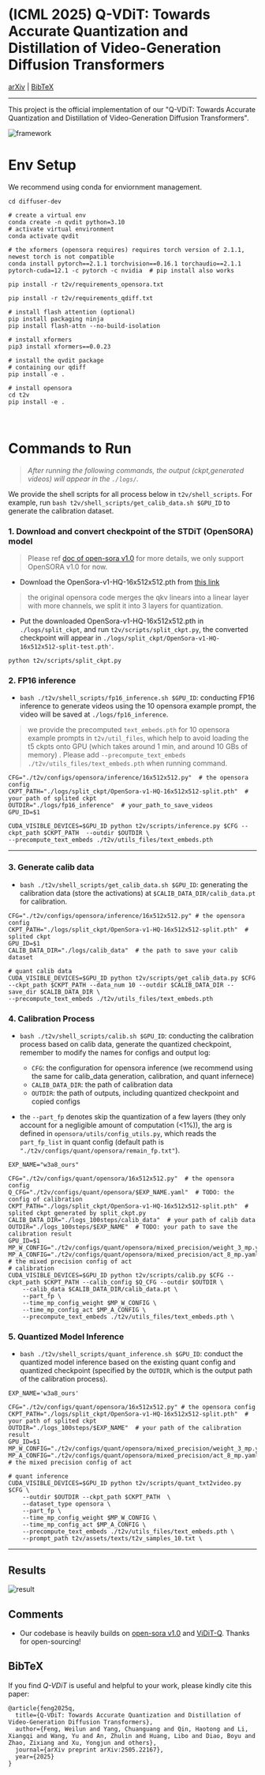 # (ICML 2025) Q-VDiT: Towards Accurate Quantization and Distillation of Video-Generation Diffusion Transformers

[arXiv](https://arxiv.org/abs/2505.22167) | [BibTeX](#bibtex)

------

This project is the official implementation of our "Q-VDiT: Towards Accurate Quantization and Distillation of Video-Generation Diffusion Transformers".

![framework](imgs/framework.png)

# Env Setup

We recommend using conda for enviornment management. 

```shell 
cd diffuser-dev

# create a virtual env
conda create -n qvdit python=3.10
# activate virtual environment
conda activate qvdit

# the xformers (opensora requires) requires torch version of 2.1.1, newest torch is not compatible
conda install pytorch==2.1.1 torchvision==0.16.1 torchaudio==2.1.1 pytorch-cuda=12.1 -c pytorch -c nvidia  # pip install also works

pip install -r t2v/requirements_opensora.txt

pip install -r t2v/requirements_qdiff.txt

# install flash attention (optional)
pip install packaging ninja
pip install flash-attn --no-build-isolation

# install xformers
pip3 install xformers==0.0.23

# install the qvdit package
# containing our qdiff
pip install -e .

# install opensora
cd t2v
pip install -e .
```

<br>

# Commands to Run

> *After running the following commands, the output (ckpt,generated videos) will appear in the `./logs/`.*

We provide the shell scripts for all process below in `t2v/shell_scripts`.
For example, run `bash t2v/shell_scripts/get_calib_data.sh $GPU_ID` to generate the calibration dataset.


### 1. Download and convert checkpoint of the STDiT (OpenSORA) model

> Please ref [doc of open-sora v1.0](https://github.com/hpcaitech/Open-Sora) for more details, we only support OpenSORA v1.0 for now.

- Download the OpenSora-v1-HQ-16x512x512.pth from [this link](https://huggingface.co/hpcai-tech/Open-Sora/blob/main/OpenSora-v1-HQ-16x512x512.pth)

> the original opensora code merges the qkv linears into a linear layer with more channels, we split it into 3 layers for quantization. 

- Put the downloaded OpenSora-v1-HQ-16x512x512.pth in `./logs/split_ckpt`, and run `t2v/scripts/split_ckpt.py`, the converted checkpoint will appear in `./logs/split_ckpt/OpenSora-v1-HQ-16x512x512-split-test.pth'`. 

```shell
python t2v/scripts/split_ckpt.py
```

### 2. FP16 inference

- `bash ./t2v/shell_scripts/fp16_inference.sh $GPU_ID`: conducting FP16 inference to generate videos using the 10 opensora example prompt, the video will be saved at `./logs/fp16_inference`. 

> we provide the precomputed `text_embeds.pth` for 10 opensora example prompts in `t2v/util_files`, which help to avoid loading the t5 ckpts onto GPU (which takes around 1 min, and around 10 GBs of memory) . Please add `--precompute_text_embeds ./t2v/utils_files/text_embeds.pth` when running command.

```shell
CFG="./t2v/configs/opensora/inference/16x512x512.py"  # the opensora config
CKPT_PATH="./logs/split_ckpt/OpenSora-v1-HQ-16x512x512-split.pth"  # your path of splited ckpt
OUTDIR="./logs/fp16_inference"  # your_path_to_save_videos
GPU_ID=$1

CUDA_VISIBLE_DEVICES=$GPU_ID python t2v/scripts/inference.py $CFG --ckpt_path $CKPT_PATH  --outdir $OUTDIR \
--precompute_text_embeds ./t2v/utils_files/text_embeds.pth
```

---

### 3. Generate calib data

- `bash ./t2v/shell_scripts/get_calib_data.sh $GPU_ID`: generating the calibration data (store the activations) at `$CALIB_DATA_DIR/calib_data.pt` for calibration. 

```shell
CFG="./t2v/configs/opensora/inference/16x512x512.py" # the opensora config
CKPT_PATH="./logs/split_ckpt/OpenSora-v1-HQ-16x512x512-split.pth"  # splited ckpt
GPU_ID=$1
CALIB_DATA_DIR="./logs/calib_data"  # the path to save your calib dataset

# quant calib data
CUDA_VISIBLE_DEVICES=$GPU_ID python t2v/scripts/get_calib_data.py $CFG --ckpt_path $CKPT_PATH --data_num 10 --outdir $CALIB_DATA_DIR --save_dir $CALIB_DATA_DIR \
--precompute_text_embeds ./t2v/utils_files/text_embeds.pth
```

### 4. Calibration Process

- `bash ./t2v/shell_scripts/calib.sh $GPU_ID`: conducting the calibration process based on calib data, generate the quantized checkpoint, remember to modify the names for configs and output log:
  - `CFG`: the configuration for opensora inference (we recommend using the same for calib_data generation, calibration, and quant infernece)
  - `CALIB_DATA_DIR`: the path of calibration data
  - `OUTDIR`: the path of outputs, including quantized checkpoint and copied configs

- the `--part_fp` denotes skip the quantization of a few layers (they only account for a negligible amount of computation (<1%)), the arg is defined in `opensora/utils/config_utils.py`, which reads the `part_fp_list` in quant config (default path is `"./t2v/configs/quant/opensora/remain_fp.txt"`). 

```  shell
EXP_NAME="w3a8_ours"

CFG="./t2v/configs/quant/opensora/16x512x512.py"  # the opensora config
Q_CFG="./t2v/configs/quant/opensora/$EXP_NAME.yaml"  # TODO: the config of calibration
CKPT_PATH="./logs/split_ckpt/OpenSora-v1-HQ-16x512x512-split.pth"  # splited ckpt generated by split_ckpt.py
CALIB_DATA_DIR="./logs_100steps/calib_data"  # your path of calib data
OUTDIR="./logs_100steps/$EXP_NAME"  # TODO: your path to save the calibration result
GPU_ID=$1
MP_W_CONFIG="./t2v/configs/quant/opensora/mixed_precision/weight_3_mp.yaml"
MP_A_CONFIG="./t2v/configs/quant/opensora/mixed_precision/act_8_mp.yaml" # the mixed precision config of act
# calibration
CUDA_VISIBLE_DEVICES=$GPU_ID python t2v/scripts/calib.py $CFG --ckpt_path $CKPT_PATH --calib_config $Q_CFG --outdir $OUTDIR \
    --calib_data $CALIB_DATA_DIR/calib_data.pt \
    --part_fp \
    --time_mp_config_weight $MP_W_CONFIG \
    --time_mp_config_act $MP_A_CONFIG \
    --precompute_text_embeds ./t2v/utils_files/text_embeds.pth \

```

### 5. Quantized Model Inference

- `bash ./t2v/shell_scripts/quant_inference.sh $GPU_ID`: conduct the quantized model inference based on the existing quant config and quantized checkpoint (specified by the `OUTDIR`, which is the output path of the calibration process). 

```shell
EXP_NAME='w3a8_ours'

CFG="./t2v/configs/quant/opensora/16x512x512.py" # the opensora config
CKPT_PATH="./logs/split_ckpt/OpenSora-v1-HQ-16x512x512-split.pth"  # your path of splited ckpt
OUTDIR="./logs_100steps/$EXP_NAME"  # your path of the calibration result
GPU_ID=$1
MP_W_CONFIG="./t2v/configs/quant/opensora/mixed_precision/weight_3_mp.yaml"
MP_A_CONFIG="./t2v/configs/quant/opensora/mixed_precision/act_8_mp.yaml" # the mixed precision config of act

# quant inference
CUDA_VISIBLE_DEVICES=$GPU_ID python t2v/scripts/quant_txt2video.py $CFG \
    --outdir $OUTDIR --ckpt_path $CKPT_PATH  \
    --dataset_type opensora \
    --part_fp \
    --time_mp_config_weight $MP_W_CONFIG \
    --time_mp_config_act $MP_A_CONFIG \
    --precompute_text_embeds ./t2v/utils_files/text_embeds.pth \
    --prompt_path t2v/assets/texts/t2v_samples_10.txt \
```

------

## Results

![result](imgs/result.png)

## Comments

- Our codebase is heavily builds on [open-sora v1.0](https://github.com/hpcaitech/Open-Sora) and [ViDiT-Q](https://github.com/thu-nics/ViDiT-Q/tree/viditq_old). Thanks for open-sourcing!

## BibTeX

If you find *Q-VDiT* is useful and helpful to your work, please kindly cite this paper:

```
@article{feng2025q,
  title={Q-VDiT: Towards Accurate Quantization and Distillation of Video-Generation Diffusion Transformers},
  author={Feng, Weilun and Yang, Chuanguang and Qin, Haotong and Li, Xiangqi and Wang, Yu and An, Zhulin and Huang, Libo and Diao, Boyu and Zhao, Zixiang and Xu, Yongjun and others},
  journal={arXiv preprint arXiv:2505.22167},
  year={2025}
}
```

